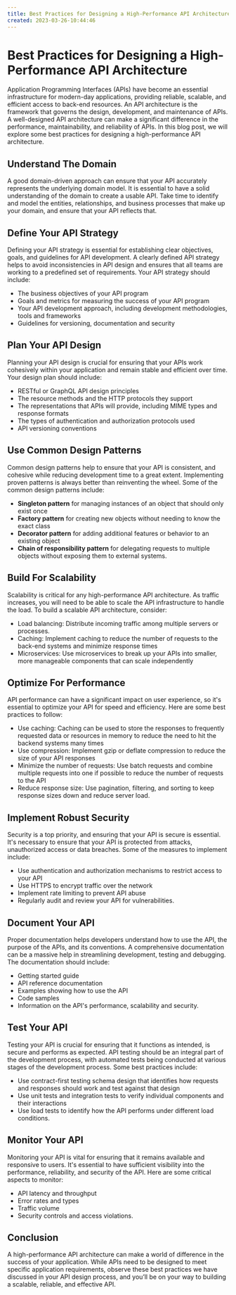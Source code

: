 ```yaml
---
title: Best Practices for Designing a High-Performance API Architecture4
created: 2023-03-26-10:44:46
---
```


# Best Practices for Designing a High-Performance API Architecture

Application Programming Interfaces (APIs) have become an essential infrastructure for modern-day applications, providing reliable, scalable, and efficient access to back-end resources. An API architecture is the framework that governs the design, development, and maintenance of APIs. A well-designed API architecture can make a significant difference in the performance, maintainability, and reliability of APIs. In this blog post, we will explore some best practices for designing a high-performance API architecture.

## Understand The Domain

A good domain-driven approach can ensure that your API accurately represents the underlying domain model. It is essential to have a solid understanding of the domain to create a usable API. Take time to identify and model the entities, relationships, and business processes that make up your domain, and ensure that your API reflects that.

## Define Your API Strategy

Defining your API strategy is essential for establishing clear objectives, goals, and guidelines for API development. A clearly defined API strategy helps to avoid inconsistencies in API design and ensures that all teams are working to a predefined set of requirements. Your API strategy should include:

- The business objectives of your API program
- Goals and metrics for measuring the success of your API program
- Your API development approach, including development methodologies, tools and frameworks
- Guidelines for versioning, documentation and security

## Plan Your API Design

Planning your API design is crucial for ensuring that your APIs work cohesively within your application and remain stable and efficient over time. Your design plan should include:

- RESTful or GraphQL API design principles
- The resource methods and the HTTP protocols they support
- The representations that APIs will provide, including MIME types and response formats
- The types of authentication and authorization protocols used
- API versioning conventions

## Use Common Design Patterns 

Common design patterns help to ensure that your API is consistent, and cohesive while reducing development time to a great extent. Implementing proven patterns is always better than reinventing the wheel. Some of the common design patterns include:

- **Singleton pattern** for managing instances of an object that should only exist once
- **Factory pattern** for creating new objects without needing to know the exact class
- **Decorator pattern** for adding additional features or behavior to an existing object
- **Chain of responsibility pattern** for delegating requests to multiple objects without exposing them to external systems.

## Build For Scalability

Scalability is critical for any high-performance API architecture. As traffic increases, you will need to be able to scale the API infrastructure to handle the load. To build a scalable API architecture, consider:

- Load balancing: Distribute incoming traffic among multiple servers or processes.
- Caching: Implement caching to reduce the number of requests to the back-end systems and minimize response times
- Microservices: Use microservices to break up your APIs into smaller, more manageable components that can scale independently

## Optimize For Performance

API performance can have a significant impact on user experience, so it's essential to optimize your API for speed and efficiency. Here are some best practices to follow:

- Use caching: Caching can be used to store the responses to frequently requested data or resources in memory to reduce the need to hit the backend systems many times
- Use compression: Implement gzip or deflate compression to reduce the size of your API responses
- Minimize the number of requests: Use batch requests and combine multiple requests into one if possible to reduce the number of requests to the API
- Reduce response size: Use pagination, filtering, and sorting to keep response sizes down and reduce server load.

## Implement Robust Security

Security is a top priority, and ensuring that your API is secure is essential. It's necessary to ensure that your API is protected from attacks, unauthorized access or data breaches. Some of the measures to implement include:

- Use authentication and authorization mechanisms to restrict access to your API
- Use HTTPS to encrypt traffic over the network
- Implement rate limiting to prevent API abuse
- Regularly audit and review your API for vulnerabilities.

## Document Your API

Proper documentation helps developers understand how to use the API, the purpose of the APIs, and its conventions. A comprehensive documentation can be a massive help in streamlining development, testing and debugging. The documentation should include:

- Getting started guide
- API reference documentation
- Examples showing how to use the API
- Code samples
- Information on the API's performance, scalability and security.

## Test Your API 

Testing your API is crucial for ensuring that it functions as intended, is secure and performs as expected. API testing should be an integral part of the development process, with automated tests being conducted at various stages of the development process. Some best practices include:

- Use contract-first testing schema design that identifies how requests and responses should work and test against that design
- Use unit tests and integration tests to verify individual components and their interactions 
- Use load tests to identify how the API performs under different load conditions.

## Monitor Your API

Monitoring your API is vital for ensuring that it remains available and responsive to users. It's essential to have sufficient visibility into the performance, reliability, and security of the API. Here are some critical aspects to monitor:

- API latency and throughput
- Error rates and types
- Traffic volume
- Security controls and access violations.

## Conclusion

A high-performance API architecture can make a world of difference in the success of your application. While APIs need to be designed to meet specific application requirements, observe these best practices we have discussed in your API design process, and you’ll be on your way to building a scalable, reliable, and effective API.

